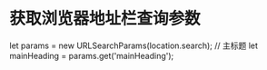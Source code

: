 # 获取浏览器地址栏查询参数

let params =  new URLSearchParams(location.search);
// 主标题
let mainHeading = params.get('mainHeading');